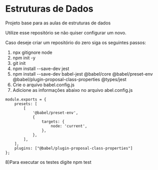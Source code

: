 # Estruturas de Dados
Projeto base para as aulas de estruturas de dados

Utilize esse repositório se não quiser configurar um novo.

Caso deseje criar um repositório do zero siga os seguintes passos:

1) npx gitignore node
2) npm init -y
3) git init
4) npm install --save-dev jest
5) npm install --save-dev babel-jest @babel/core @babel/preset-env @babel/plugin-proposal-class-properties @types/jest
6) Crie o arquivo babel.config.js
7) Adicione as informações abaixo no arquivo abel.config.js
```
module.exports = {
	presets: [
		[
			'@babel/preset-env',
			{
				targets: {
					node: 'current',
				},
			},
		],
	],
	plugins: ["@babel/plugin-proposal-class-properties"]
};
```
8)Para executar os testes digite npm test
